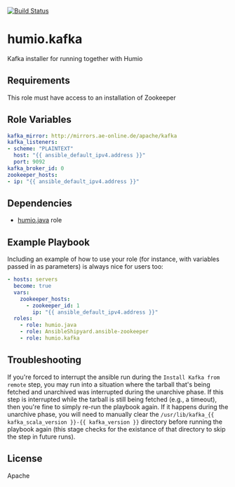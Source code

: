 [![Build Status](https://cloud.drone.io/api/badges/humio/ansible-kafka/status.svg)](https://cloud.drone.io/humio/ansible-kafka)

humio.kafka
=========

Kafka installer for running together with Humio

Requirements
------------

This role must have access to an installation of Zookeeper

Role Variables
--------------

```yaml
kafka_mirror: http://mirrors.ae-online.de/apache/kafka
kafka_listeners:
- scheme: "PLAINTEXT"
  host: "{{ ansible_default_ipv4.address }}"
  port: 9092
kafka_broker_id: 0
zookeeper_hosts:
- ip: "{{ ansible_default_ipv4.address }}"
```

Dependencies
------------

- [humio.java](https://galaxy.ansible.com/humio/java/) role

Example Playbook
----------------

Including an example of how to use your role (for instance, with variables passed in as parameters) is always nice for users too:

```yaml
- hosts: servers
  become: true
  vars:
    zookeeper_hosts:
      - zookeeper_id: 1
        ip: "{{ ansible_default_ipv4.address }}"
  roles:
    - role: humio.java
    - role: AnsibleShipyard.ansible-zookeeper
    - role: humio.kafka
```

Troubleshooting
---------------

If you're forced to interrupt the ansible run during the `Install Kafka from remote` step, you may run into a situation
where the tarball that's being fetched and unarchived was interrupted during the unarchive phase. If this step is
interrupted while the tarball is still being fetched (e.g., a timeout), then you're fine to simply re-run the playbook
again. If it happens during the unarchive phase, you will need to manually clear the
`/usr/lib/kafka_{{ kafka_scala_version }}-{{ kafka_version }}` directory before running the playbook again (this stage
checks for the existance of that directory to skip the step in future runs). 

License
-------

Apache
